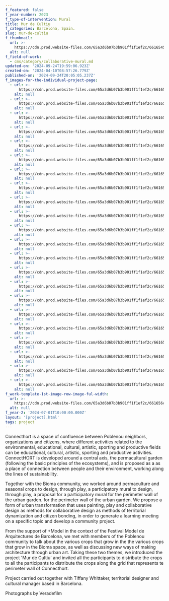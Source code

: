 ```yaml
---
f_featured: false
f_year-number: 2023
f_type-of-intervention: Mural
title: Mur de Cultiu
f_categories: Barcelona, Spain.
slug: mur-de-cultiu
f_thumbnail:
  url: >-
    https://cdn.prod.website-files.com/65a3d6b07b3b901ff1f1ef2c/6616545ae41cdc64e7ef423a_Bioma%2Bmodel-99.jpg
  alt: null
f_field-of-work:
  - cms/category/collaborative-mural.md
updated-on: '2024-09-24T19:59:06.923Z'
created-on: '2024-04-10T08:57:26.779Z'
published-on: '2024-09-24T20:05:05.237Z'
f_images-for-the-individual-project-page:
  - url: >-
      https://cdn.prod.website-files.com/65a3d6b07b3b901ff1f1ef2c/661656c30207fd29e2b730c5_Bioma%2Bmodel-17.jpg
    alt: null
  - url: >-
      https://cdn.prod.website-files.com/65a3d6b07b3b901ff1f1ef2c/661656c3fc056520fdb7a72c_Bioma%2Bmodel-28.jpg
    alt: null
  - url: >-
      https://cdn.prod.website-files.com/65a3d6b07b3b901ff1f1ef2c/661656c26f2e9f9b44464133_Bioma%2Bmodel-46.jpg
    alt: null
  - url: >-
      https://cdn.prod.website-files.com/65a3d6b07b3b901ff1f1ef2c/661656c398806d3096d480a4_Bioma%2Bmodel-48.jpg
    alt: null
  - url: >-
      https://cdn.prod.website-files.com/65a3d6b07b3b901ff1f1ef2c/661656c070514b6a150fb962_Bioma%2Bmodel-61.jpg
    alt: null
  - url: >-
      https://cdn.prod.website-files.com/65a3d6b07b3b901ff1f1ef2c/661656c0f40fd041864b3aa1_Bioma%2Bmodel-62.jpg
    alt: null
  - url: >-
      https://cdn.prod.website-files.com/65a3d6b07b3b901ff1f1ef2c/661656c17c76638781678290_Bioma%2Bmodel-63.jpg
    alt: null
  - url: >-
      https://cdn.prod.website-files.com/65a3d6b07b3b901ff1f1ef2c/661656c1ccd410c0b5c2d14f_Bioma%2Bmodel-67.jpg
    alt: null
  - url: >-
      https://cdn.prod.website-files.com/65a3d6b07b3b901ff1f1ef2c/661656c1964ffe619a876a8c_Bioma%2Bmodel-71.jpg
    alt: null
  - url: >-
      https://cdn.prod.website-files.com/65a3d6b07b3b901ff1f1ef2c/661656c3716baee4fe6ded36_Bioma%2Bmodel-72.jpg
    alt: null
  - url: >-
      https://cdn.prod.website-files.com/65a3d6b07b3b901ff1f1ef2c/661656c11a4fb18df60e2f60_Bioma%2Bmodel-73.jpg
    alt: null
  - url: >-
      https://cdn.prod.website-files.com/65a3d6b07b3b901ff1f1ef2c/661656c1716baee4fe6debb3_Bioma%2Bmodel-77.jpg
    alt: null
  - url: >-
      https://cdn.prod.website-files.com/65a3d6b07b3b901ff1f1ef2c/661656c11a4fb18df60e2f3b_Bioma%2Bmodel-79.jpg
    alt: null
  - url: >-
      https://cdn.prod.website-files.com/65a3d6b07b3b901ff1f1ef2c/661656bfb552dfc0fb1b91e0_Bioma%2Bmodel-80.jpg
    alt: null
  - url: >-
      https://cdn.prod.website-files.com/65a3d6b07b3b901ff1f1ef2c/661656bf0388d3ff609ed407_Bioma%2Bmodel-84.jpg
    alt: null
  - url: >-
      https://cdn.prod.website-files.com/65a3d6b07b3b901ff1f1ef2c/661656bf1b3289171056fb95_Bioma%2Bmodel-95.jpg
    alt: null
  - url: >-
      https://cdn.prod.website-files.com/65a3d6b07b3b901ff1f1ef2c/661656bf4409288ca3b6a9ab_Bioma%2Bmodel-96.jpg
    alt: null
  - url: >-
      https://cdn.prod.website-files.com/65a3d6b07b3b901ff1f1ef2c/661656bf98806d3096d47e9b_Bioma%2Bmodel-97.jpg
    alt: null
  - url: >-
      https://cdn.prod.website-files.com/65a3d6b07b3b901ff1f1ef2c/661656bf14c7afcb81d5277b_Bioma%2Bmodel-99.jpg
    alt: null
  - url: >-
      https://cdn.prod.website-files.com/65a3d6b07b3b901ff1f1ef2c/661656bfc46866a4c0457dc7_Bioma%2Bmodel-101.jpg
    alt: null
  - url: >-
      https://cdn.prod.website-files.com/65a3d6b07b3b901ff1f1ef2c/661656bf43d855b0ac996e77_Bioma%2Bmodel-104.jpg
    alt: null
  - url: >-
      https://cdn.prod.website-files.com/65a3d6b07b3b901ff1f1ef2c/66165c33a29f594863ae834c_PROPUESTA%20CONNECTHORT_CALENDARIO-01.jpg
    alt: null
f_work-template-1st-image-row-image-ful-width:
  url: >-
    https://cdn.prod.website-files.com/65a3d6b07b3b901ff1f1ef2c/661656c5d8a361678dbdc1b2_Bioma%2Bmodel-102.jpg
  alt: null
f_year-2: '2024-07-01T10:00:00.000Z'
layout: '[project].html'
tags: project
---
```


Connecthort is a space of confluence between Poblenou neighbors, organizations and citizens, where different activities related to the environmental, educational, cultural, artistic, sporting and productive fields can be educational, cultural, artistic, sporting and productive activities. ConnectHORT is developed around a central axis, the permacultural garden (following the basic principles of the ecosystems), and is proposed as a as a place of connection between people and their environment, working along the lines of sustainability.

Together with the Bioma community, we worked around permaculture and seasonal crops to design, through play, a participatory mural to design, through play, a proposal for a participatory mural for the perimeter wall of the urban garden. for the perimeter wall of the urban garden. We propose a form of urban transformation that uses painting, play and collaborative design as methods for collaborative design as methods of territorial dynamization and citizen bonding, in order to generate a learning meeting on a specific topic and develop a community project.

From the support of +Model in the context of the Festival Model de Arquitectures de Barcelona, we met with members of the Poblenou community to talk about the various crops that grow in the the various crops that grow in the Bioma space, as well as discussing new ways of making architecture through urban art. Taking these two themes, we introduced the project 'Mur de Cultiu' and invited all the participants to distribute the crops to all the participants to distribute the crops along the grid that represents te perimeter wall of Connecthort.

Project carried out together with Tiffany Whittaker, territorial designer and cultural manager based in Barcelona.

Photographs by Veradefilm

‍

‍

‍

